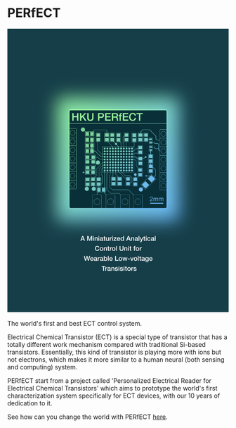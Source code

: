 # PERfECT
![PERfECT F0](https://github.com/WISE-PERfECT/PERfECT/blob/main/figures/PERfECT-COVER.png?raw=true)

The world's first and best ECT control system.

Electrical Chemical Transistor (ECT) is a special type of transistor that has a totally different work mechanism compared with traditional Si-based transistors. Essentially, this kind of transistor is playing more with ions but not electrons, which makes it more similar to a human neural (both sensing and computing) system.

PERfECT start from a project called 'Personalized Electrical Reader for Electrical Chemical Transistors' which aims to prototype the world's first characterization system specifically for ECT devices, with our 10 years of dedication to it.

See how can you change the world with PERfECT [here](https://github.com/WISE-PERfECT/PERfECT/blob/main/Software/API/PERfECT-API.md).
